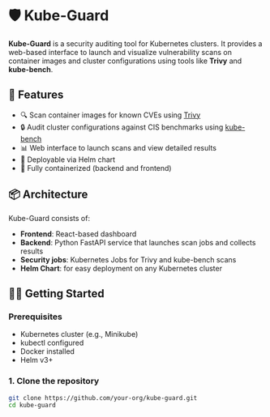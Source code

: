 # 🛡️ Kube-Guard

**Kube-Guard** is a security auditing tool for Kubernetes clusters. It provides a web-based interface to launch and visualize vulnerability scans on container images and cluster configurations using tools like **Trivy** and **kube-bench**.

## 🚀 Features

- 🔍 Scan container images for known CVEs using [Trivy](https://github.com/aquasecurity/trivy)
- 🔒 Audit cluster configurations against CIS benchmarks using [kube-bench](https://github.com/aquasecurity/kube-bench)
- 📊 Web interface to launch scans and view detailed results
- 🧱 Deployable via Helm chart
- 🐳 Fully containerized (backend and frontend)

## 📦 Architecture

Kube-Guard consists of:

- **Frontend**: React-based dashboard
- **Backend**: Python FastAPI service that launches scan jobs and collects results
- **Security jobs**: Kubernetes Jobs for Trivy and kube-bench scans
- **Helm Chart**: for easy deployment on any Kubernetes cluster

## 🧑‍💻 Getting Started

### Prerequisites

- Kubernetes cluster (e.g., Minikube)
- kubectl configured
- Docker installed
- Helm v3+

### 1. Clone the repository

```bash
git clone https://github.com/your-org/kube-guard.git
cd kube-guard

